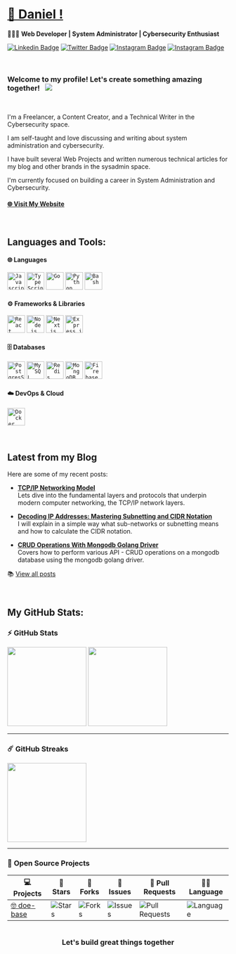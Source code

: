 # [🧪 Daniel !](https://danielidoko-r3zt.vercel.app/about)

👨🏿‍💻 **Web Developer | System Administrator | Cybersecurity Enthusiast**

[![Linkedin Badge](https://img.shields.io/badge/-LinkedIn-0e76a8?style=flat-square&logo=Linkedin&logoColor=white)]()
[![Twitter Badge](https://img.shields.io/badge/-Twitter-15202B?style=flat-square&logo=X&logoColor=white)](https://x.com/Daniel_Idoko_go/)
[![Instagram Badge](https://img.shields.io/badge/-Instagram-e4405f?style=flat-square&logo=Instagram&logoColor=white)](https://www.instagram.com/daniel_idoko_go/)
[![Instagram Badge](https://img.shields.io/badge/-Whatsapp-25D366?style=flat-square&logo=Whatsapp&logoColor=white)](https://wa.me/+2348125676676)
<!-- [![Website](https://img.shields.io/badge/Visit_My_Website-000000?style=for-the-badge&logo=google-chrome&logoColor=white)](https://your-website-url.com) --

<!-- 
<img align="right" height="420"  alt="" src="https://github.com/heyOnuoha/heyOnuoha/blob/main/images/banner2.png" />

<br />
 -->
<br/>
 
### Welcome to my profile! Let's create something amazing together! &nbsp; ![](https://visitor-badge.glitch.me/badge?page_id=heyOnuoha.heyOnuoha&style=flat-square&color=ffeb00)

<br/>

I'm a Freelancer, a Content Creator, and a Technical Writer in the Cybersecurity space.

I am self-taught and love discussing and writing about system administration and cybersecurity.

I have built several Web Projects and written numerous technical articles for my blog and other brands in the sysadmin space.

I'm currently focused on building a career in System Administration and Cybersecurity.


#### [🌐 Visit My Website](https://danielidoko-r3zt.vercel.app/)



<br/>



## Languages and Tools:

#### 🌐 **Languages**
          
<code><img height="40" src="https://cdn.jsdelivr.net/gh/devicons/devicon@latest/icons/javascript/javascript-original.svg" alt="Javascript"></code>
<code><img height="40" src="https://cdn.jsdelivr.net/gh/devicons/devicon@latest/icons/typescript/typescript-original.svg" alt="TypeScript"></code>
<code><img height="40" src="https://cdn.jsdelivr.net/gh/devicons/devicon@latest/icons/go/go-original-wordmark.svg" alt="Go"></code>
<code><img height="40" src="https://cdn.jsdelivr.net/gh/devicons/devicon@latest/icons/python/python-original-wordmark.svg" alt="Python"></code>
<code><img height="40" src="https://cdn.jsdelivr.net/gh/devicons/devicon@latest/icons/bash/bash-original.svg" alt="Bash"></code>

#### ⚙️ **Frameworks & Libraries**
<code><img height="40" src="https://cdn.jsdelivr.net/gh/devicons/devicon@latest/icons/react/react-original-wordmark.svg" alt="React"></code>
<code><img height="40" src="https://cdn.jsdelivr.net/gh/devicons/devicon@latest/icons/nodejs/nodejs-original-wordmark.svg" alt="Node.js"></code>
<code><img height="40" src="https://cdn.jsdelivr.net/gh/devicons/devicon@latest/icons/nextjs/nextjs-original.svg" alt="Next.js"></code>
<code><img height="40" src="https://cdn.jsdelivr.net/gh/devicons/devicon@latest/icons/express/express-original-wordmark.svg" alt="Express.js"></code>

#### 🗄️ **Databases**
<code><img height="40" src="https://cdn.jsdelivr.net/gh/devicons/devicon@latest/icons/postgresql/postgresql-original-wordmark.svg" alt="PostgresSQL"></code>
<code><img height="40" src="https://cdn.jsdelivr.net/gh/devicons/devicon@latest/icons/mysql/mysql-original-wordmark.svg" alt="MySQL"></code>
<code><img height="40" src="https://cdn.jsdelivr.net/gh/devicons/devicon@latest/icons/redis/redis-original-wordmark.svg" alt="Redis"></code>
<code><img height="40" src="https://cdn.jsdelivr.net/gh/devicons/devicon@latest/icons/mongodb/mongodb-original-wordmark.svg" alt="MongoDB"></code>
<code><img height="40" src="https://cdn.jsdelivr.net/gh/devicons/devicon@latest/icons/firebase/firebase-original-wordmark.svg" alt="Firebase"></code>

#### ☁️ **DevOps & Cloud**
<code><img height="40" src="https://cdn.jsdelivr.net/gh/devicons/devicon@latest/icons/docker/docker-original-wordmark.svg" alt="Docker"></code>





<br/>




## Latest from my Blog
Here are some of my recent posts:
- **[TCP/IP Networking Model](https://danielidoko-r3zt.vercel.app/blog/66e9de543c14661b52cb7afb)**  
  Lets dive into the fundamental layers and protocols that underpin modern computer networking, the TCP/IP network layers.
  
- **[Decoding IP Addresses: Mastering Subnetting and CIDR Notation](https://danielidoko-r3zt.vercel.app/blog/66e9de543c14661b52cb7afc)**  
  I will explain in a simple way what sub-networks or subnetting means and how to calculate the CIDR notation.
  
- **[CRUD Operations With Mongodb Golang Driver](https://danielidoko-r3zt.vercel.app/blog/66e9de443c14661b52cb7afa)**  
  Covers how to perform various API - CRUD operations on a mongodb database using the mongodb golang driver.

📚 [View all posts](https://danielidoko-r3zt.vercel.app)





<br/>





## My GitHub Stats:

### ⚡ **GitHub Stats**  
<div>
 <img height="180em" src="https://github-readme-stats.vercel.app/api?username=doe-base&show_icons=true&hide_border=true&&count_private=true&include_all_commits=true" />  
 <img height="180em" src="https://github-readme-stats.vercel.app/api/top-langs/?username=doe-base&exclude_repo=KNN-Image-Classification&show_icons=true&hide_border=true&layout=compact&langs_count=8" />  
</div>

---

### ☄️ **GitHub Streaks**  
<img height="180em" src="https://github-readme-streak-stats.herokuapp.com/?user=doe-base&hide_border=true" />  

---

### 🚀 **Open Source Projects**  

| 💻 Projects | 🌟 Stars | 🍴 Forks | 🐛 Issues | 🔔 Pull Requests | 👨‍💻 Language |
|-------------|----------|----------|-----------|------------------|---------------|
| [🤓 doe-base](https://github.com/doe-base/doe-base) | ![Stars](https://img.shields.io/github/stars/doe-base/doe-base?style=flat-square&labelColor=343b41&color=ffeb00) | ![Forks](https://img.shields.io/github/forks/doe-base/doe-base?style=flat-square&labelColor=343b41&color=ffeb00) | ![Issues](https://img.shields.io/github/issues/doe-base/doe-base?style=flat-square&color=ffeb00) | ![Pull Requests](https://img.shields.io/github/issues-pr/doe-base/doe-base?style=flat-square&color=ffeb00) | ![Language](https://img.shields.io/badge/markdown-100%25-blue?style=flat-square&color=ffeb00) |  


#

<div align="center">

### Let's build great things together 

</div>
